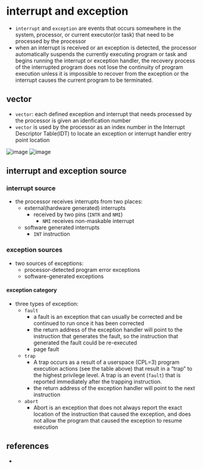 # interrupt and exception
* `interrupt` and `exception` are events that occurs somewhere in the system, processor, or current executor(or task) that need to be processed by the processor
* when an interrupt is received or an exception is detected, the processor automatically suspends the currently executing program or task and begins running the interrupt or exception handler, the recovery process of the interrupted program does not lose the continuity of program execution unless it is impossible to recover from the exception or the interrupt causes the current program to be terminated.

## vector
* `vector`: each defined exception and interrupt that needs processed by the processor is given an idenfication number
* `vector` is used by the processor as an index number in the Interrupt Descriptor Table(IDT) to locate an exception or interrupt handler entry point location

![image](https://user-images.githubusercontent.com/35479537/230762332-8d38e604-4108-4d89-b10a-69723dbfb7d8.png)
![image](https://user-images.githubusercontent.com/35479537/230762342-9e36166f-c280-40b1-b7a0-8e7fc5a405b4.png)


## interrupt and exception source

### interrupt source
* the processor receives interrupts from two places:
    * external(hardware generated) interrupts
        * received by two pins (`INTR` and `NMI`)
            * `NMI` receives non-maskable interrupt
    * software generated interrupts
        * `INT` instruction

### exception sources
* two sources of exceptions:
    * processor-detected program error exceptions
    * software-generated exceptions

#### exception category
* three types of exception:
    * `fault`
        * a fault is an exception that can usually be corrected and be continued to run once it has been corrected
        * the return address of the exception handler will point to the instruction that generates the fault, so the instruction that generated the fault could be re-executed
        * page fault
    * `trap`
        *  A trap occurs as a result of a userspace (CPL=3) program execution actions (see the table above) that result in a “trap” to the highest privilege level. A trap is an event (`fault`) that is reported immediately after the trapping instruction.
        *  the return address of the exception handler will point to the next instruction
    * `abort`
        * Abort is an exception that does not always report the exact location of the instruction that caused the exception, and does not allow the program that caused the exception to resume execution


## references
*
